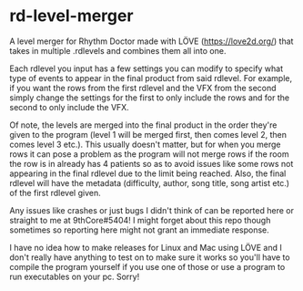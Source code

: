 # rd-level-merger
  A level merger for Rhythm Doctor made with LÖVE (https://love2d.org/) that takes in multiple .rdlevels and combines them all into one.

  Each rdlevel you input has a few settings you can modify to specify what type of events to appear in the final product from said rdlevel.
For example, if you want the rows from the first rdlevel and the VFX from the second simply change the settings for the first to only include the rows and for the second to only include the VFX.

  Of note, the levels are merged into the final product in the order they're given to the program (level 1 will be merged first, then comes level 2, then comes level 3 etc.). This usually doesn't matter, but for when you merge rows it can pose a problem as the program will not merge rows if the room the row is in already has 4 patients so as to avoid issues like some rows not appearing in the final rdlevel due to the limit being reached.
  Also, the final rdlevel will have the metadata (difficulty, author, song title, song artist etc.) of the first rdlevel given.
  
  Any issues like crashes or just bugs I didn't think of can be reported here or straight to me at 9thCore#5404! I might forget about this repo though sometimes so reporting here might not grant an immediate response.

  I have no idea how to make releases for Linux and Mac using LÖVE and I don't really have anything to test on to make sure it works so you'll have to compile the program yourself if you use one of those or use a program to run executables on your pc. Sorry!
